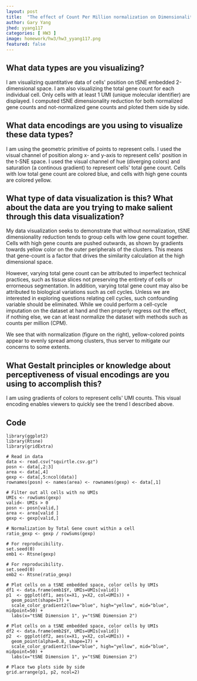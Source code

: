 ```yaml
---
layout: post
title:  "The effect of Count Per Million normalization on Dimensionality Reduction"
author: Gary Yang
jhed: yyang117
categories: [ HW3 ]
image: homework/hw3/hw3_yyang117.png
featured: false
---
```


## What data types are you visualizing?
I am visualizing quantitative data of cells' position on tSNE embedded 2-dimensional space. I am also visualizing the total gene count for each individual cell. Only cells with at least 1 UMI (unique molecular identifier) are displayed. I computed tSNE dimensionality reduction for both normalized gene counts and not-normalized gene counts and ploted them side by side.

## What data encodings are you using to visualize these data types?
I am using the geometric primitive of points to represent cells. I used the visual channel of position along x- and y-axis to represent cells' position in the t-SNE space. I used the visual channel of hue (diverging colors) and saturation (a continous gradient) to represent cells' total gene count. Cells with low total gene count are colored blue, and cells with high gene counts are colored yellow. 

## What type of data visualization is this? What about the data are you trying to make salient through this data visualization? 
My data visualization seeks to demonstrate that without normalization, tSNE dimensionality reduction tends to group cells with low gene count together. Cells with high gene counts are pushed outwards, as shown by gradients towards yellow color on the outer peripherals of the clusters. This means that gene-count is a factor that drives the similarity calculation at the high dimensional space. 

However, varying total gene count can be attributed to imperfect technical practices, such as tissue slices not preserving the entirety of cells or errorneous segmentation. In addition, varying total gene count may also be attributed to biological variations such as cell cycles. Unless we are interested in exploring questions relating cell cycles, such confounding variable should be eliminated. While we could perform a cell-cycle imputation on the dataset at hand and then properly regress out the effect, if nothing else, we can at least normalize the dataset with methods such as counts per million (CPM).

We see that with normalization (figure on the right), yellow-colored points appear to evenly spread among clusters, thus server to mitigate our concerns to some extents.


## What Gestalt principles or knowledge about perceptiveness of visual encodings are you using to accomplish this?
I am using gradients of colors to represent cells' UMI counts. This visual encoding enables viewers to quickly see the trend I described above. 

## Code

```{r}
library(ggplot2)
library(Rtsne)
library(gridExtra)

# Read in data
data <- read.csv("squirtle.csv.gz")
posn <- data[,2:3]
area <- data[,4]
gexp <- data[,5:ncol(data)]
rownames(posn) <- names(area) <- rownames(gexp) <- data[,1]

# Filter out all cells with no UMIs
UMIs <- rowSums(gexp)
valid<- UMIs > 0
posn <- posn[valid,]
area <- area[valid ]
gexp <- gexp[valid,]

# Normalization by Total Gene count within a cell
ratio_gexp <- gexp / rowSums(gexp)

# For reproducibility.
set.seed(0) 
emb1 <- Rtsne(gexp)

# For reproducibility.
set.seed(0) 
emb2 <- Rtsne(ratio_gexp)

# Plot cells on a tSNE embedded space, color cells by UMIs
df1 <- data.frame(emb1$Y, UMIs=UMIs[valid])
p1  <- ggplot(df1, aes(x=X1, y=X2, col=UMIs)) + 
  geom_point(shape=17) + 
  scale_color_gradient2(low="blue", high="yellow", mid="blue", midpoint=50) + 
  labs(x="tSNE Dimension 1", y="tSNE Dimension 2")

# Plot cells on a tSNE embedded space, color cells by UMIs
df2 <- data.frame(emb2$Y, UMIs=UMIs[valid])
p2  <- ggplot(df2, aes(x=X1, y=X2, col=UMIs)) + 
  geom_point(alpha=0.8, shape=17) + 
  scale_color_gradient2(low="blue", high="yellow", mid="blue", midpoint=50) + 
  labs(x="tSNE Dimension 1", y="tSNE Dimension 2")

# Place two plots side by side
grid.arrange(p1, p2, ncol=2)
```
